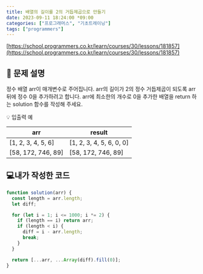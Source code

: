 ```yaml
---
title: 배열의 길이를 2의 거듭제곱으로 만들기
date: 2023-09-11 18:24:00 *09:00
categories: ["프로그래머스", "기초트레이닝"]
tags: ["programmers"]
---
```


[https://school.programmers.co.kr/learn/courses/30/lessons/181857](https://school.programmers.co.kr/learn/courses/30/lessons/181857)

## 📔 문제 설명

정수 배열 arr이 매개변수로 주어집니다. arr의 길이가 2의 정수 거듭제곱이 되도록 arr 뒤에 정수 0을 추가하려고 합니다. arr에 최소한의 개수로 0을 추가한 배열을 return 하는 solution 함수를 작성해 주세요.

💡 입출력 예

| arr                | result                   |
| ------------------ | ------------------------ |
| [1, 2, 3, 4, 5, 6] | [1, 2, 3, 4, 5, 6, 0, 0] |
| [58, 172, 746, 89] | [58, 172, 746, 89]       |

## 💻내가 작성한 코드

```js
function solution(arr) {
  const length = arr.length;
  let diff;

  for (let i = 1; i <= 1000; i *= 2) {
    if (length == i) return arr;
    if (length < i) {
      diff = i - arr.length;
      break;
    }
  }

  return [...arr, ...Array(diff).fill(0)];
}
```
